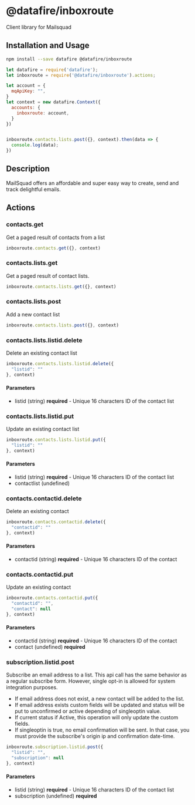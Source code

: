 # @datafire/inboxroute

Client library for Mailsquad

## Installation and Usage
```bash
npm install --save datafire @datafire/inboxroute
```

```js
let datafire = require('datafire');
let inboxroute = require('@datafire/inboxroute').actions;

let account = {
  mqApiKey: "",
}
let context = new datafire.Context({
  accounts: {
    inboxroute: account,
  }
})


inboxroute.contacts.lists.post({}, context).then(data => {
  console.log(data);
})
```

## Description
MailSquad offers an affordable and super easy way to create, send and track delightful emails.

## Actions
### contacts.get
Get a paged result of contacts from a list


```js
inboxroute.contacts.get({}, context)
```


### contacts.lists.get
Get a paged result of contact lists.


```js
inboxroute.contacts.lists.get({}, context)
```


### contacts.lists.post
Add a new contact list


```js
inboxroute.contacts.lists.post({}, context)
```


### contacts.lists.listid.delete
Delete an existing contact list


```js
inboxroute.contacts.lists.listid.delete({
  "listid": ""
}, context)
```

#### Parameters
* listid (string) **required** - Unique 16 characters ID of the contact list

### contacts.lists.listid.put
Update an existing contact list


```js
inboxroute.contacts.lists.listid.put({
  "listid": ""
}, context)
```

#### Parameters
* listid (string) **required** - Unique 16 characters ID of the contact list
* contactlist (undefined)

### contacts.contactid.delete
Delete an existing contact


```js
inboxroute.contacts.contactid.delete({
  "contactid": ""
}, context)
```

#### Parameters
* contactid (string) **required** - Unique 16 characters ID of the contact

### contacts.contactid.put
Update an existing contact


```js
inboxroute.contacts.contactid.put({
  "contactid": "",
  "contact": null
}, context)
```

#### Parameters
* contactid (string) **required** - Unique 16 characters ID of the contact
* contact (undefined) **required**

### subscription.listid.post
Subscribe an email address to a list. This api call has the same behavior as
a regular subscribe form. However, single opt-in is allowed for system integration
purposes.

- If email address does not exist, a new contact will be added to the list.
- If email address exists custom fields will be updated and status will be put
  to unconfirmed or active depending of singleoptin value.
- If current status if Active, this operation will only update the custom fields.
- If singleoptin is true, no email confirmation will be sent. In that case,
  you must provide the subscribe's origin ip and confirmation date-time.



```js
inboxroute.subscription.listid.post({
  "listid": "",
  "subscription": null
}, context)
```

#### Parameters
* listid (string) **required** - Unique 16 characters ID of the contact list
* subscription (undefined) **required**

